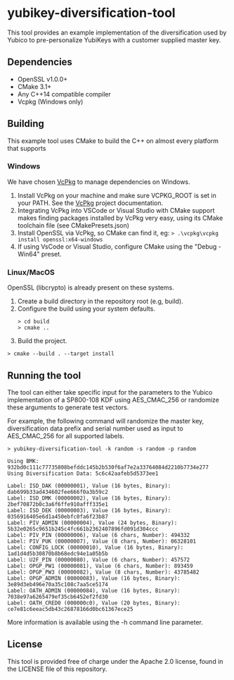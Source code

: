 # yubikey-diversification-tool

This tool provides an example implementation of the diversification used by Yubico to pre-personalize YubiKeys with a customer supplied master key.

## Dependencies

- OpenSSL v1.0.0+
- CMake 3.1+
- Any C++14 compatible compiler
- Vcpkg (Windows only)

## Building

This example tool uses CMake to build the C++ on almost every platform that supports

### Windows
We have chosen [VcPkg](https://github.com/microsoft/vcpkg) to manage dependencies on Windows. 

  1. Install VcPkg on your machine and make sure VCPKG_ROOT is set in your PATH. See the [VcPkg](https://github.com/microsoft/vcpkg#quick-start-windows) project documentation.
  2. Integrating VcPkg into VSCode or Visual Studio with CMake support makes finding packages installed by VcPkg very easy, using its CMake toolchain file (see CMakePresets.json)
  3. Install OpenSSL via VcPkg, so CMake can find it, eg:
    ```
    > .\vcpkg\vcpkg install openssl:x64-windows
    ```
  4. If using VsCode or Visual Studio, configure CMake using the "Debug - Win64" preset.

### Linux/MacOS
OpenSSL (libcrypto) is already present on these systems.

1. Create a build directory in the repository root (e.g, build).
2. Configure the build using your system defaults.
   ```
   > cd build
   > cmake ..
   ```
3. Build the project.
```
> cmake --build . --target install
```

## Running the tool
The tool can either take specific input for the parameters to the Yubico implementation of a SP800-108 KDF using AES_CMAC_256 or randomize these arguments to generate test vectors.

For example, the following command will randomize the master key, diversification data prefix and serial number used as input to AES_CMAC_256 for all supported labels.
```
> yubikey-diversification-tool -k random -s random -p random

Using BMK: 932bd0c111c77735808befddc145b2b530f6af7e2a33764084d2210b7734e277
Using Diversification Data: 5c6c42aafeb5d5373ee1

Label: ISD_DAK (00000001), Value (16 bytes, Binary): dab699b33ad434602fee666f0a3b59c2
Label: ISD_DMK (00000002), Value (16 bytes, Binary): 2bef70872b0c3a6f6ffe910afff335e1
Label: ISD_DEK (00000003), Value (16 bytes, Binary): 0356916405e6d1a450ebfc0fa6f23b87
Label: PIV_ADMIN (00000004), Value (24 bytes, Binary): 5b32e0265c9651b245c4fc661b2362407896fd091d304ccc
Label: PIV_PIN (00000006), Value (6 chars, Number): 494332
Label: PIV_PUK (00000007), Value (8 chars, Number): 06328101
Label: CONFIG_LOCK (00000010), Value (16 bytes, Binary): 1ad1d4d5b30870b8b68edc94e1a05b5b
Label: U2F_PIN (00000080), Value (6 chars, Number): 457572
Label: OPGP_PW1 (00000081), Value (6 chars, Number): 893459
Label: OPGP_PW3 (00000082), Value (8 chars, Number): 43785482
Label: OPGP_ADMIN (00000083), Value (16 bytes, Binary): 3e89d3eb496e70a35c108c7aa5ce5174
Label: OATH_ADMIN (00000084), Value (16 bytes, Binary): 7038e97a6265479ef35cb6452ef2fd30
Label: OATH_CRED0 (000000c0), Value (20 bytes, Binary): ce7e81c6eeac5db43c26878166d0bc61367ece25
```

More information is available using the -h command line parameter.

## License
This tool is provided free of charge under the Apache 2.0 license, found in the LICENSE file of this repository.
